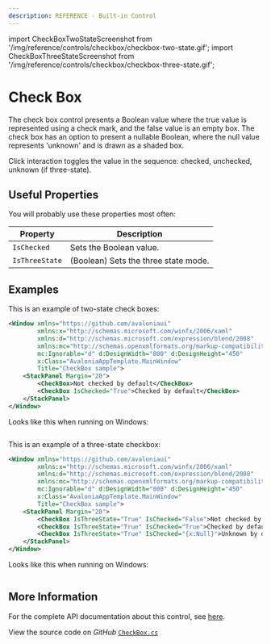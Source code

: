 ```yaml
---
description: REFERENCE - Built-in Control
---
```


import CheckBoxTwoStateScreenshot from '/img/reference/controls/checkbox/checkbox-two-state.gif';
import CheckBoxThreeStateScreenshot from '/img/reference/controls/checkbox/checkbox-three-state.gif';

# Check Box

The check box control presents a Boolean value where the true value is represented using a check mark, and the false value is an empty box. The check box has an option to present a nullable Boolean, where the null value represents 'unknown' and is drawn as a shaded box.

Click interaction toggles the value in the sequence: checked, unchecked, unknown (if three-state).

## Useful Properties

You will probably use these properties most often:

| Property       | Description                          |
| -------------- | ------------------------------------ |
| `IsChecked`    | Sets the Boolean value.              |
| `IsThreeState` | (Boolean) Sets the three state mode. |

## Examples

This is an example of two-state check boxes:

```xml
<Window xmlns="https://github.com/avaloniaui"
        xmlns:x="http://schemas.microsoft.com/winfx/2006/xaml"
        xmlns:d="http://schemas.microsoft.com/expression/blend/2008"
        xmlns:mc="http://schemas.openxmlformats.org/markup-compatibility/2006"
        mc:Ignorable="d" d:DesignWidth="800" d:DesignHeight="450"
        x:Class="AvaloniaAppTemplate.MainWindow"
        Title="CheckBox sample">
    <StackPanel Margin="20">
        <CheckBox>Not checked by default</CheckBox>
        <CheckBox IsChecked="True">Checked by default</CheckBox>
    </StackPanel>
</Window>
```

Looks like this when running on Windows:

<img src={CheckBoxTwoStateScreenshot} alt="" />

This is an example of a three-state checkbox:

```xml
<Window xmlns="https://github.com/avaloniaui"
        xmlns:x="http://schemas.microsoft.com/winfx/2006/xaml"
        xmlns:d="http://schemas.microsoft.com/expression/blend/2008"
        xmlns:mc="http://schemas.openxmlformats.org/markup-compatibility/2006"
        mc:Ignorable="d" d:DesignWidth="800" d:DesignHeight="450"
        x:Class="AvaloniaAppTemplate.MainWindow"
        Title="CheckBox sample">
    <StackPanel Margin="20">
        <CheckBox IsThreeState="True" IsChecked="False">Not checked by default</CheckBox>
        <CheckBox IsThreeState="True" IsChecked="True">Checked by default</CheckBox>
        <CheckBox IsThreeState="True" IsChecked="{x:Null}">Unknown by default</CheckBox>
    </StackPanel>
</Window>
```

Looks like this when running on Windows:

<img src={CheckBoxThreeStateScreenshot} alt="" />

## More Information

For the complete API documentation about this control, see [here](http://reference.avaloniaui.net/api/Avalonia.Controls/CheckBox/).

View the source code on _GitHub_ [`CheckBox.cs`](https://github.com/AvaloniaUI/Avalonia/blob/master/src/Avalonia.Controls/CheckBox.cs)
